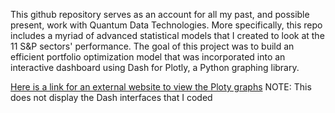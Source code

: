 This github repository serves as an account for all my past, and possible present, work with Quantum Data Technologies. More specifically, this repo includes a myriad of advanced statistical models that I created to look at the 11 S&P sectors' performance. The goal of this project was to build an efficient portfolio optimization model that was incorporated into an interactive dashboard using Dash for Plotly, a Python graphing library.

[Here is a link for an external website to view the Ploty graphs](https://nbviewer.org/github/tmehrish/portfolio-optimization/blob/main/Porfolio_Optimization.ipynb)
NOTE: This does not display the Dash interfaces that I coded
